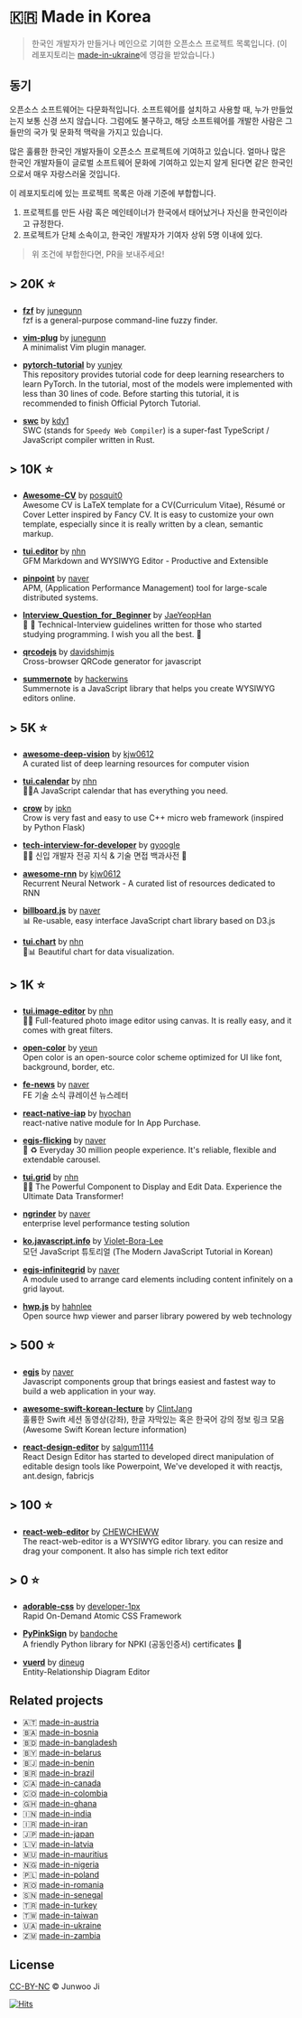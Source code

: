 # 🇰🇷 Made in Korea

> 한국인 개발자가 만들거나 메인으로 기여한 오픈소스 프로젝트 목록입니다. (이 레포지토리는 [made-in-ukraine](https://github.com/chernivtsijs/made-in-ukraine)에 영감을 받았습니다.)

## 동기

오픈소스 소프트웨어는 다문화적입니다. 소프트웨어를 설치하고 사용할 때, 누가 만들었는지 보통 신경 쓰지 않습니다. 그럼에도 불구하고, 해당 소프트웨어를 개발한 사람은 그들만의 국가 및 문화적 맥락을 가지고 있습니다.

많은 훌륭한 한국인 개발자들이 오픈소스 프로젝트에 기여하고 있습니다. 얼마나 많은 한국인 개발자들이 글로벌 소프트웨어 문화에 기여하고 있는지 알게 된다면 같은 한국인으로서 매우 자랑스러울 것입니다.

이 레포지토리에 있는 프로젝트 목록은 아래 기준에 부합합니다.

1. 프로젝트를 만든 사람 혹은 메인테이너가 한국에서 태어났거나 자신을 한국인이라고 규정한다.
2. 프로젝트가 단체 소속이고, 한국인 개발자가 기여자 상위 5명 이내에 있다.

> 위 조건에 부합한다면, PR을 보내주세요!

## > 20K ⭐️

- **[fzf](https://github.com/junegunn/fzf)** by [junegunn](https://github.com/junegunn)<br>
  fzf is a general-purpose command-line fuzzy finder.

- **[vim-plug](https://github.com/junegunn/vim-plug)** by [junegunn](https://github.com/junegunn)<br>
  A minimalist Vim plugin manager.

- **[pytorch-tutorial](https://github.com/yunjey/pytorch-tutorial)** by [yunjey](https://github.com/yunjey)<br>
  This repository provides tutorial code for deep learning researchers to learn PyTorch. In the tutorial, most of the models were implemented with less than 30 lines of code. Before starting this tutorial, it is recommended to finish Official Pytorch Tutorial.

- **[swc](https://github.com/swc-project/swc)** by [kdy1](https://github.com/kdy1)<br>
  SWC (stands for `Speedy Web Compiler`) is a super-fast TypeScript / JavaScript compiler written in Rust.

## > 10K ⭐️

- **[Awesome-CV](https://github.com/posquit0/Awesome-CV)** by [posquit0](https://github.com/posquit0)<br>
  Awesome CV is LaTeX template for a CV(Curriculum Vitae), Résumé or Cover Letter inspired by Fancy CV. It is easy to customize your own template, especially since it is really written by a clean, semantic markup.

- **[tui.editor](https://github.com/nhn/tui.editor)** by [nhn](https://github.com/nhn)<br>
  GFM Markdown and WYSIWYG Editor - Productive and Extensible

- **[pinpoint](https://github.com/pinpoint-apm/pinpoint)** by [naver](https://github.com/naver)<br>
  APM, (Application Performance Management) tool for large-scale distributed systems.

- **[Interview_Question_for_Beginner](https://github.com/JaeYeopHan/Interview_Question_for_Beginner)** by [JaeYeopHan](https://github.com/JaeYeopHan)<br>
  👦 👧 Technical-Interview guidelines written for those who started studying programming. I wish you all the best. 👾

- **[qrcodejs](https://github.com/davidshimjs/qrcodejs)** by [davidshimjs](https://github.com/davidshimjs)<br>
  Cross-browser QRCode generator for javascript

- **[summernote](https://github.com/summernote/summernote)** by [hackerwins](https://github.com/hackerwins)<br>
  Summernote is a JavaScript library that helps you create WYSIWYG editors online.

## > 5K ⭐️

- **[awesome-deep-vision](https://github.com/kjw0612/awesome-deep-vision)** by [kjw0612](https://github.com/kjw0612)<br>
  A curated list of deep learning resources for computer vision

- **[tui.calendar](https://github.com/nhn/tui.calendar)** by [nhn](https://github.com/nhn)<br>
  🍞📅A JavaScript calendar that has everything you need.

- **[crow](https://github.com/ipkn/crow)** by [ipkn](https://github.com/ipkn)<br>
  Crow is very fast and easy to use C++ micro web framework (inspired by Python Flask)

- **[tech-interview-for-developer](https://github.com/gyoogle/tech-interview-for-developer)** by [gyoogle](https://github.com/gyoogle)<br>
  👶🏻 신입 개발자 전공 지식 & 기술 면접 백과사전 📖

- **[awesome-rnn](https://github.com/kjw0612/awesome-rnn)** by [kjw0612](https://github.com/kjw0612)<br>
  Recurrent Neural Network - A curated list of resources dedicated to RNN

- **[billboard.js](https://github.com/naver/billboard.js)** by [naver](https://github.com/naver)<br>
  📊 Re-usable, easy interface JavaScript chart library based on D3.js

- **[tui.chart](https://github.com/nhn/tui.chart)** by [nhn](https://github.com/nhn)<br>
  🍞📊 Beautiful chart for data visualization.

## > 1K ⭐️

- **[tui.image-editor](https://github.com/nhn/tui.image-editor)** by [nhn](https://github.com/nhn)<br>
  🍞🎨 Full-featured photo image editor using canvas. It is really easy, and it comes with great filters.

- **[open-color](https://github.com/yeun/open-color)** by [yeun](https://github.com/yeun)<br>
  Open color is an open-source color scheme optimized for UI like font, background, border, etc.

- **[fe-news](https://github.com/naver/fe-news)** by [naver](https://github.com/naver)<br>
  FE 기술 소식 큐레이션 뉴스레터

- **[react-native-iap](https://github.com/dooboolab/react-native-iap)** by [hyochan](https://github.com/hyochan)<br>
  react-native native module for In App Purchase.

- **[egjs-flicking](https://github.com/naver/egjs-flicking)** by [naver](https://github.com/naver)<br>
  🎠 ♻️ Everyday 30 million people experience. It's reliable, flexible and extendable carousel.

- **[tui.grid](https://github.com/nhn/tui.grid)** by [nhn](https://github.com/nhn)<br>
  🍞🔡 The Powerful Component to Display and Edit Data. Experience the Ultimate Data Transformer!

- **[ngrinder](https://github.com/naver/ngrinder)** by [naver](https://github.com/naver)<br>
  enterprise level performance testing solution

- **[ko.javascript.info](https://github.com/javascript-tutorial/ko.javascript.info)** by [Violet-Bora-Lee](https://github.com/Violet-Bora-Lee)<br>
  모던 JavaScript 튜토리얼 (The Modern JavaScript Tutorial in Korean)

- **[egjs-infinitegrid](https://github.com/naver/egjs-infinitegrid)** by [naver](https://github.com/naver)<br>
  A module used to arrange card elements including content infinitely on a grid layout.
  
- **[hwp.js](https://github.com/hahnlee/hwp.js)** by [hahnlee](https://github.com/hahnlee)<br />
  Open source hwp viewer and parser library powered by web technology

## > 500 ⭐️

- **[egjs](https://github.com/naver/egjs)** by [naver](https://github.com/naver)<br>
  Javascript components group that brings easiest and fastest way to build a web application in your way.

- **[awesome-swift-korean-lecture](https://github.com/ClintJang/awesome-swift-korean-lecture)** by [ClintJang](https://github.com/ClintJang)<br>
  훌륭한 Swift 세션 동영상(강좌), 한글 자막있는 혹은 한국어 강의 정보 링크 모음 (Awesome Swift Korean lecture information)
  
- **[react-design-editor](https://github.com/salgum1114/react-design-editor)** by [salgum1114](https://github.com/salgum1114)<br>
  React Design Editor has started to developed direct manipulation of editable design tools like Powerpoint, We've developed it with reactjs, ant.design, fabricjs
  
## > 100 ⭐️
- **[react-web-editor](https://github.com/CHEWCHEWW/react-web-editor)** by [CHEWCHEWW](https://github.com/CHEWCHEWW)<br>
  The react-web-editor is a WYSIWYG editor library. you can resize and drag your component. It also has simple rich text editor

## > 0 ⭐️
- **[adorable-css](https://github.com/developer-1px/adorable-css)** by [developer-1px](https://github.com/developer-1px)<br>
  Rapid On-Demand Atomic CSS Framework

- **[PyPinkSign](https://github.com/bandoche/PyPinkSign)** by [bandoche](https://github.com/bandoche)<br>
  A friendly Python library for NPKI (공동인증서) certificates 🔑
  
- **[vuerd](https://github.com/vuerd/vuerd)** by [dineug](https://github.com/dineug)<br>
  Entity-Relationship Diagram Editor


## Related projects

- 🇦🇹 [made-in-austria](https://github.com/IonicaBizau/made-in-austria)
- 🇧🇦 [made-in-bosnia](https://github.com/IonicaBizau/made-in-bosnia)
- 🇧🇩 [made-in-bangladesh](https://github.com/made-in-bangladesh/made-in-bangladesh)
- 🇧🇾 [made-in-belarus](https://github.com/IonicaBizau/made-in-belarus)
- 🇧🇯 [made-in-benin](https://github.com/0l1v3r5/made-in-benin)
- 🇧🇷 [made-in-brazil](https://github.com/IonicaBizau/made-in-brazil)
- 🇨🇦 [made-in-canada](https://github.com/suguru03/made-in-canada)
- 🇨🇴 [made-in-colombia](https://github.com/IonicaBizau/made-in-colombia)
- 🇬🇭 [made-in-ghana](https://github.com/devcongress/made-in-ghana)
- 🇮🇳 [made-in-india](https://github.com/IonicaBizau/made-in-india)
- 🇮🇷 [made-in-iran](https://github.com/mohebifar/made-in-iran)
- 🇯🇵 [made-in-japan](https://github.com/suguru03/made-in-japan)
- 🇱🇻 [made-in-latvia](https://github.com/ummahusla/made-in-latvia)
- 🇲🇺 [made-in-mauritius](https://github.com/Humeira/made-in-mauritius)
- 🇳🇬 [made-in-nigeria](https://github.com/acekyd/made-in-nigeria)
- 🇵🇱 [made-in-poland](https://github.com/IonicaBizau/made-in-poland)
- 🇷🇴 [made-in-romania](https://github.com/IonicaBizau/made-in-romania)
- 🇸🇳 [made-in-senegal](https://github.com/JoloffCode/made-in-senegal)
- 🇹🇷 [made-in-turkey](https://github.com/IonicaBizau/made-in-turkey)
- 🇹🇼 [made-in-taiwan](https://github.com/hueitan/made-in-taiwan)
- 🇺🇦 [made-in-ukraine](https://github.com/chernivtsijs/made-in-ukraine)
- 🇿🇲 [made-in-zambia](https://github.com/ZambianTech/made-in-zambia)

## License

[CC-BY-NC](https://creativecommons.org/licenses/by-nc/4.0/) © Junwoo Ji

[![Hits](https://hits.seeyoufarm.com/api/count/incr/badge.svg?url=https%3A%2F%2Fgithub.com%2F738%2Fmade-in-korea&count_bg=%2379C83D&title_bg=%23555555&icon=&icon_color=%23E7E7E7&title=hits&edge_flat=false)](https://hits.seeyoufarm.com)
